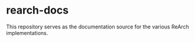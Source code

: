 # rearch-docs
This repository serves as the documentation source for the various ReArch implementations.

